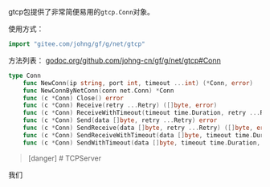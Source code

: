 gtcp包提供了非常简便易用的```gtcp.Conn```对象。

使用方式：
```go
import "gitee.com/johng/gf/g/net/gtcp"
```

方法列表：
[godoc.org/github.com/johng-cn/gf/g/net/gtcp#Conn](https://godoc.org/github.com/johng-cn/gf/g/net/gtcp)
```go
type Conn
    func NewConn(ip string, port int, timeout ...int) (*Conn, error)
    func NewConnByNetConn(conn net.Conn) *Conn
    func (c *Conn) Close() error
    func (c *Conn) Receive(retry ...Retry) ([]byte, error)
    func (c *Conn) ReceiveWithTimeout(timeout time.Duration, retry ...Retry) ([]byte, error)
    func (c *Conn) Send(data []byte, retry ...Retry) error
    func (c *Conn) SendReceive(data []byte, retry ...Retry) ([]byte, error)
    func (c *Conn) SendReceiveWithTimeout(data []byte, timeout time.Duration, retry ...Retry) ([]byte, error)
    func (c *Conn) SendWithTimeout(data []byte, timeout time.Duration, retry ...Retry) error
```

>[danger] # TCPServer

我们
